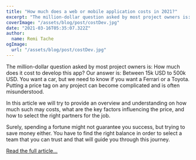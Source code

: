 ```yaml
---
title: "How much does a web or mobile application costs in 2021?"
excerpt: "The million-dollar question asked by most project owners is: How much does it cost to develop this app? Our answer is: Between 15k USD to 500k USD."
coverImage: "/assets/blog/post/costDev.jpg"
date: "2021-03-16T05:35:07.322Z"
author:
  name: Remi Tache
ogImage:
  url: "/assets/blog/post/costDev.jpg"
---
```


The million-dollar question asked by most project owners is: How much does it cost to develop this app? Our answer is: Between 15k USD to 500k USD. You want a car, but we need to know if you want a Ferrari or a Toyota. Putting a price tag on any project can become complicated and is often misunderstood.

In this article we will try to provide an overview and understanding on how much such may costs, what are the key factors influencing the price, and how to select the right partners for the job.

Surely, spending a fortune might not guarantee you success, but trying to save money either. You have to find the right balance in order to select a team that you can trust and that will guide you through this journey.

[Read the full article...](https://dev.to/pixiumdigital/how-much-does-a-web-or-mobile-application-costs-in-2021-4ea5) 
